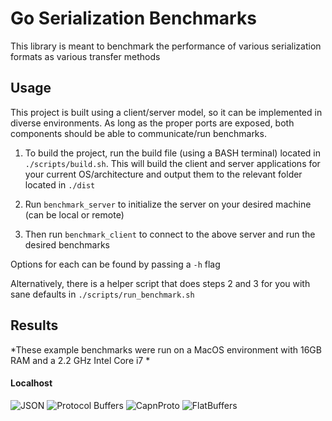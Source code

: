 # Go Serialization Benchmarks

This library is meant to benchmark the performance of various serialization formats as various transfer methods

Usage
-------

This project is built using a client/server model, so it can be implemented in diverse environments. As long as the proper ports are exposed, both components should be able to communicate/run benchmarks.

1) To build the project, run the build file (using a BASH terminal) located in `./scripts/build.sh`. This will build the client and server applications for your current OS/architecture and output them to the relevant folder located in `./dist`

2) Run `benchmark_server` to initialize the server on your desired machine (can be local or remote)

3) Then run `benchmark_client` to connect to the above server and run the desired benchmarks

Options for each can be found by passing a `-h` flag

Alternatively, there is a helper script that does steps 2 and 3 for you with sane defaults in `./scripts/run_benchmark.sh`

Results
-------

*These example benchmarks were run on a MacOS environment with 16GB RAM and a 2.2 GHz Intel Core i7 *

#### Localhost

![JSON](results/json.png)
![Protocol Buffers](results/protobuf.png)
![CapnProto](results/capnproto.png)
![FlatBuffers](results/flatbuffers.png)